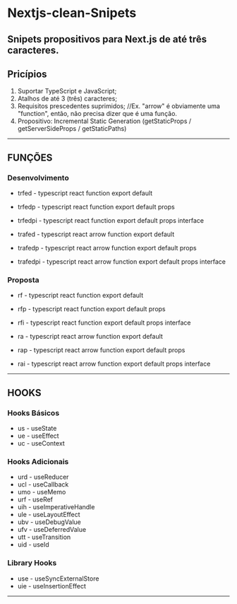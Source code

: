 # Nextjs-clean-Snipets
Snipets propositivos para Next.js de até três caracteres.
-----------------------------------------------------------------------------
## Pricípios
1. Suportar TypeScript e JavaScript;
2. Atalhos de até 3 (três) caracteres;
3. Requisitos prescedentes suprimidos; //Ex. "arrow" é obviamente uma "function", então, não precisa dizer que é uma função.
4. Propositivo: Incremental Static Generation (getStaticProps / getServerSideProps / getStaticPaths)

-----------------------------------------------------------------------------
## FUNÇÕES

### Desenvolvimento
* trfed - typescript react function export default
* trfedp - typescript react function export default props
* trfedpi - typescript react function export default props interface

* trafed - typescript react arrow function export default
* trafedp - typescript react arrow function export default props
* trafedpi - typescript react arrow function export default props interface

### Proposta
* rf - typescript react function export default
* rfp - typescript react function export default props
* rfi - typescript react function export default props interface

* ra - typescript react arrow function export default
* rap - typescript react arrow function export default props
* rai - typescript react arrow function export default props interface

-----------------------------------------------------------------------------
## HOOKS

### Hooks Básicos
* us - useState
* ue - useEffect
* uc - useContext

### Hooks Adicionais
* urd - useReducer
* ucl - useCallback
* umo - useMemo
* urf - useRef
* uih - useImperativeHandle
* ule - useLayoutEffect
* ubv - useDebugValue
* ufv - useDeferredValue
* utt - useTransition
* uid - useId

### Library Hooks
* use - useSyncExternalStore
* uie - useInsertionEffect

-----------------------------------------------------------------------------
